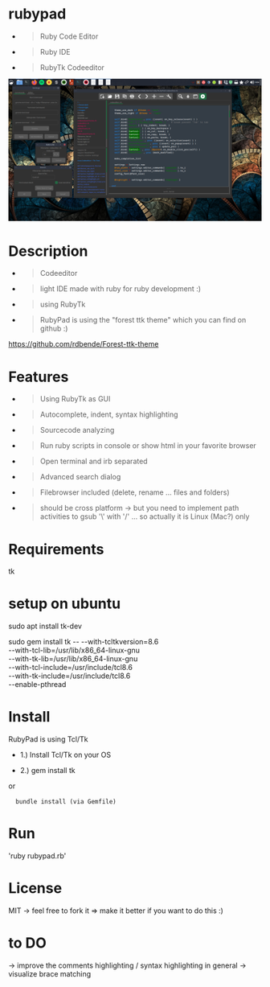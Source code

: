 # rubypad
- > Ruby Code Editor
- > Ruby IDE 
- > RubyTk Codeeditor

![alt text](https://github.com/morten1982/rubypad/blob/main/images/rubypad-run.png)

# Description
- > Codeeditor
- > light IDE made with ruby for ruby development :) 
- > using RubyTk

- > RubyPad is using the "forest ttk theme" which you can find on github :)

https://github.com/rdbende/Forest-ttk-theme

# Features
- > Using RubyTk as GUI
- > Autocomplete, indent, syntax highlighting
- > Sourcecode analyzing
- > Run ruby scripts in console or show html in your favorite browser 
- > Open terminal and irb separated
- > Advanced search dialog 
- > Filebrowser included (delete, rename ... files and folders)

- > should be cross platform  -> but you need to implement path activities
    to gsub '\\' with '/' ... so actually it is Linux (Mac?) only

# Requirements
tk

# setup on ubuntu 
sudo apt install tk-dev

sudo gem install tk -- --with-tcltkversion=8.6 \
--with-tcl-lib=/usr/lib/x86_64-linux-gnu \
--with-tk-lib=/usr/lib/x86_64-linux-gnu \
--with-tcl-include=/usr/include/tcl8.6 \
--with-tk-include=/usr/include/tcl8.6 \
--enable-pthread


# Install
RubyPad is using Tcl/Tk 

- 1.) Install Tcl/Tk on your OS
 
- 2.) gem install tk

or

      bundle install (via Gemfile)
 
# Run
'ruby rubypad.rb'

# License
MIT -> feel free to fork it => make it better if you want to do this :)

# to DO
-> improve the comments highlighting / syntax highlighting in general
-> visualize brace matching
